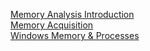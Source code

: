 [Memory Analysis Introduction](https://github.com/RosanaFSS/DFIR-Windows-Memory-Analysis/blob/main/1%20.%20Memory%20Analysis%20Introduction.md)<br>
[Memory Acquisition](https://github.com/RosanaFSS/DFIR-Windows-Memory-Analysis/blob/main/2%20.%20Memory%20Acquisition.md)<br>
[Windows Memory & Processes](https://github.com/RosanaFSS/DFIR-Windows-Memory-Analysis/blob/main/Windows%20Memory%20%26%20Processes.md)
